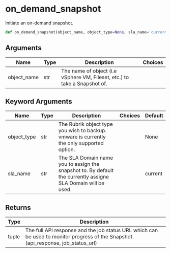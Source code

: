 # on_demand_snapshot

Initiate an on-demand snapshot.
```py
def on_demand_snapshot(object_name, object_type=None, sla_name='current')
```

## Arguments
| Name        | Type | Description                                                                 | Choices |
|-------------|------|-----------------------------------------------------------------------------|---------|
| object_name  | str  | The name of object (i.e vSphere VM, Fileset, etc.) to take a Snapshot of. |         |
## Keyword Arguments
| Name        | Type | Description                                                                 | Choices | Default |
|-------------|------|-----------------------------------------------------------------------------|---------|---------|
| object_type  | str  | The Rubrik object type you wish to backup. vmware is currently the only supported option.  |         |    None     |
| sla_name  | str  | The SLA Domain name you to assign the snapshot to. By default the currently assigne SLA Domain will be used.  |         |    current     |

## Returns
| Type | Description                                                                                   |
|------|-----------------------------------------------------------------------------------------------|
| tuple  | The full API response and the job status URL which can be used to monitor progress of the Snapshot. (api_response, job_status_url) |
